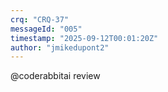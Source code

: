 ```yaml
---
crq: "CRQ-37"
messageId: "005"
timestamp: "2025-09-12T00:01:20Z"
author: "jmikedupont2"
---
```


@coderabbitai review
